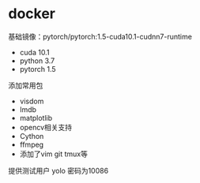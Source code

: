 # docker

基础镜像：pytorch/pytorch:1.5-cuda10.1-cudnn7-runtime

* cuda 10.1
* python 3.7
* pytorch 1.5

添加常用包
* visdom
* lmdb
* matplotlib
* opencv相关支持
* Cython
* ffmpeg
* 添加了vim git tmux等
  
提供测试用户 yolo 密码为10086
